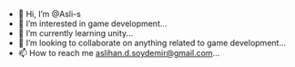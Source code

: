 - 👋 Hi, I’m @Asli-s
- 👀 I’m interested in game development...
- 🌱 I’m currently learning unity...
- 💞️ I’m looking to collaborate on anything related to game development...
- 📫 How to reach me aslihan.d.soydemir@gmail.com...

<!---
Asli-s/Asli-s is a ✨ special ✨ repository because its `README.md` (this file) appears on your GitHub profile.
You can click the Preview link to take a look at your changes.
--->
